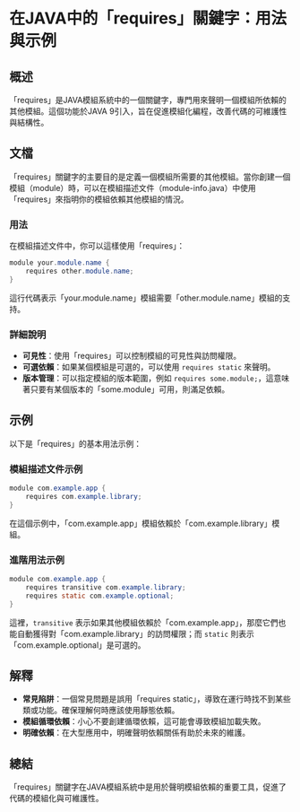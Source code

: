 <!--
Meta Description: # 在JAVA中的「requires」關鍵字：用法與示例 ## 概述 「requires」是JAVA模組系統中的一個關鍵字，專門用來聲明一個模組所依賴的其他模組。這個功能於JAVA 9引入，旨在促進模組化編程，改善代碼的可維護性與結構性。 ## 文檔 「requires」關鍵字的主要目的是定義一個模...
Meta Keywords: requires, module, com, example, java
-->

# 在JAVA中的「requires」關鍵字：用法與示例

## 概述
「requires」是JAVA模組系統中的一個關鍵字，專門用來聲明一個模組所依賴的其他模組。這個功能於JAVA 9引入，旨在促進模組化編程，改善代碼的可維護性與結構性。

## 文檔
「requires」關鍵字的主要目的是定義一個模組所需要的其他模組。當你創建一個模組（module）時，可以在模組描述文件（module-info.java）中使用「requires」來指明你的模組依賴其他模組的情況。

### 用法
在模組描述文件中，你可以這樣使用「requires」：
```java
module your.module.name {
    requires other.module.name;
}
```
這行代碼表示「your.module.name」模組需要「other.module.name」模組的支持。

### 詳細說明
- **可見性**：使用「requires」可以控制模組的可見性與訪問權限。
- **可選依賴**：如果某個模組是可選的，可以使用 `requires static` 來聲明。
- **版本管理**：可以指定模組的版本範圍，例如 `requires some.module;`，這意味著只要有某個版本的「some.module」可用，則滿足依賴。

## 示例
以下是「requires」的基本用法示例：

### 模組描述文件示例
```java
module com.example.app {
    requires com.example.library;
}
```
在這個示例中，「com.example.app」模組依賴於「com.example.library」模組。

### 進階用法示例
```java
module com.example.app {
    requires transitive com.example.library;
    requires static com.example.optional;
}
```
這裡，`transitive` 表示如果其他模組依賴於「com.example.app」，那麼它們也能自動獲得對「com.example.library」的訪問權限；而 `static` 則表示「com.example.optional」是可選的。

## 解釋
- **常見陷阱**：一個常見問題是誤用「requires static」，導致在運行時找不到某些類或功能。確保理解何時應該使用靜態依賴。
- **模組循環依賴**：小心不要創建循環依賴，這可能會導致模組加載失敗。
- **明確依賴**：在大型應用中，明確聲明依賴關係有助於未來的維護。

## 總結
「requires」關鍵字在JAVA模組系統中是用於聲明模組依賴的重要工具，促進了代碼的模組化與可維護性。